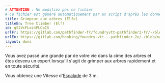 ```yaml
---
# ATTENTION : Ne modifiez pas ce fichier
# Ce fichier est généré automatiquement par un script d'après les données du module Foundry VTT officiel et de sa traduction
title: Grimpeur aux arbres (Elfe)
titleEn: Tree Climber (Elf)
id: qS2VcFLez4PLOpIS
urlFr: https://gitlab.com/pathfinder-fr/foundryvtt-pathfinder2-fr/-/blob/master/data/feats/qS2VcFLez4PLOpIS.htm
urlEn: https://gitlab.com/hooking/foundry-vtt---pathfinder-2e/-/blob/master/packs/data/feats.db/tree-climber-elf.json
layout: dons
---
```

Vous avez passé une grande par de votre vie dans la cime des arbres et êtes devenu un expert lorsqu'il s'agit de grimper aux arbres rapidement et en toute sécurité.

Vous obtenez une Vitesse d'[Escalade](../actions/escalader.html) de 3 m.

